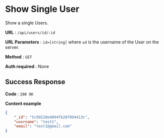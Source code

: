 # Show Single User

Show a single Users.

**URL** : `/api/users/id/:id`

**URL Parameters** : `id=[string]` where `ud` is the username of the User on the
server.

**Method** : `GET`

**Auth required** : None

## Success Response

**Code** : `200 OK`

**Content example**

```json
{
    "_id": "5c99220e4094fb207094413c",
    "username": "test1",
    "email": "test1@gmail.com"
}
```